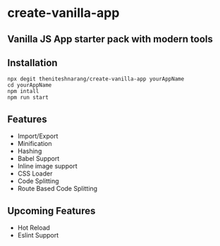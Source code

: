 # create-vanilla-app

## Vanilla JS App starter pack with modern tools

## Installation
```
npx degit theniteshnarang/create-vanilla-app yourAppName
cd yourAppName
npm intall
npm run start
```

## Features
- Import/Export
- Minification
- Hashing
- Babel Support
- Inline image support
- CSS Loader
- Code Splitting
- Route Based Code Splitting

## Upcoming Features
- Hot Reload
- Eslint Support




